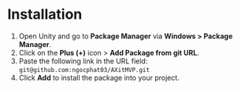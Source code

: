 # **Installation**

1. Open Unity and go to **Package Manager** via **Windows > Package Manager**.
2. Click on the **Plus (+)** icon > **Add Package from git URL**.
3. Paste the following link in the URL field: `git@github.com:ngocphat03/AXitMVP.git`
4. Click **Add** to install the package into your project.
